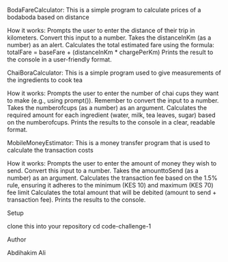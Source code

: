 BodaFareCalculator:
This is a simple program to calculate prices of a bodaboda based on distance

How it works:
Prompts the user to enter the distance of their trip in kilometers. Convert this input to a number.
Takes the distanceInKm (as a number) as an alert.
Calculates the total estimated fare using the formula: totalFare = baseFare + (distanceInKm * chargePerKm)
Prints the result to the console in a user-friendly format.

ChaiBoraCalculator:
This is a simple program used to give measurements of the ingredients to cook tea

How it works:
Prompts the user to enter the number of chai cups they want to make (e.g., using prompt()). Remember to convert the input to a number.
Takes the numberofcups (as a number) as an argument.
Calculates the required amount for each ingredient (water, milk, tea leaves, sugar) based on the numberofcups.
Prints the results to the console in a clear, readable format.

MobileMoneyEstimator:
This is a money transfer program that is used to calculate the  transaction costs

How it works:
Prompts the user to enter the amount of money they wish to send. Convert this input to a number.
Takes the amounttoSend (as a number) as an argument.
Calculates the transaction fee based on the 1.5% rule, ensuring it adheres to the minimum (KES 10) and maximum (KES 70) fee limit
Calculates the total amount that will be debited (amount to send + transaction fee).
Prints the results to the console.

Setup

clone this into your repository 
cd code-challenge-1

Author

Abdihakim Ali
